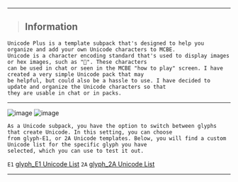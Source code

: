 --- ---
> <h2>Information</h2> 
```info
Unicode Plus is a template subpack that's designed to help you organize and add your own Unicode characters to MCBE. 
Unicode is a character encoding standard that's used to display images or hex images, such as "". These characters 
can be used in chat or seen in the MCBE "how to play" screen. I have created a very simple Unicode pack that may 
be helpful, but could also be a hassle to use. I have decided to update and organize the Unicode characters so that 
they are usable in chat or in packs.
```
--- ---
![image](https://media.discordapp.net/attachments/1050591171921072130/1053093578458542090/image.png?width=1350&height=195)
![image](https://media.discordapp.net/attachments/1050591171921072130/1053093795442475088/image.png?width=1350&height=132)
```info
As a Unicode subpack, you have the option to switch between glyphs that create Unicode. In this setting, you can choose 
from glyph-E1, or 2A Unicode templates. Below, you will find a custom Unicode list for the specific glyph you have 
selected, which you can use to test it out.
```

 `E1`  [glyph_E1 Unicode List](https://github.com/Dooka-Packages/Dooka-Portfolio/blob/main/resource/Unicode-Plus/subpacks/glyph_E1/glyph_E1%20Unicode%20List.md)
 `2A`  [glyph_2A Unicode List](https://github.com/Dooka-Packages/Dooka-Portfolio/blob/main/resource/Unicode-Plus/subpacks/glyph_2A/glyph_2A%20Unicode%20List.md)
--- ---

